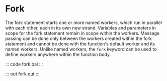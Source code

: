 # Fork

The fork statement starts one or more named workers, which run in parallel with each other, each in its own new strand. Variables and parameters in scope for the fork statement remain in scope within the workers. Message passing can be done only between the workers created within the fork statement and cannot be done with the function's default worker and its named workers. Unlike named workers, the `fork` keyword can be used to define workers anywhere within the function body.

::: code fork.bal :::

::: out fork.out :::
